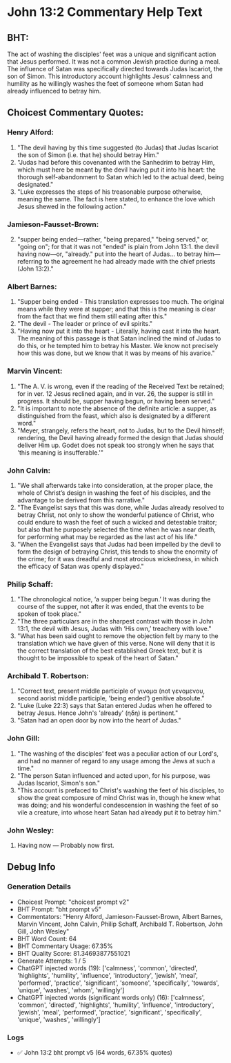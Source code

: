 # John 13:2 Commentary Help Text

## BHT:
The act of washing the disciples' feet was a unique and significant action that Jesus performed. It was not a common Jewish practice during a meal. The influence of Satan was specifically directed towards Judas Iscariot, the son of Simon. This introductory account highlights Jesus' calmness and humility as he willingly washes the feet of someone whom Satan had already influenced to betray him.

## Choicest Commentary Quotes:
### Henry Alford:
1. "The devil having by this time suggested (to Judas) that Judas Iscariot the son of Simon (i.e. that he) should betray Him."
2. "Judas had before this covenanted with the Sanhedrim to betray Him, which must here be meant by the devil having put it into his heart: the thorough self-abandonment to Satan which led to the actual deed, being designated."
3. "Luke expresses the steps of his treasonable purpose otherwise, meaning the same. The fact is here stated, to enhance the love which Jesus shewed in the following action."

### Jamieson-Fausset-Brown:
2. "supper being ended—rather,
	"being prepared," "being served," or, "going
	on"; for that it was not "ended" is plain from
	John 13:1.
	the devil having now—or,
	"already."
	put into the heart of Judas...
	to betray him—referring to the agreement he had already
	made with the chief priests (John 13:2)."

### Albert Barnes:
1. "Supper being ended - This translation expresses too much. The original means while they were at supper; and that this is the meaning is clear from the fact that we find them still eating after this." 
2. "The devil - The leader or prince of evil spirits."
3. "Having now put it into the heart - Literally, having cast it into the heart. The meaning of this passage is that Satan inclined the mind of Judas to do this, or he tempted him to betray his Master. We know not precisely how this was done, but we know that it was by means of his avarice."

### Marvin Vincent:
1. "The A. V. is wrong, even if the reading of the Received Text be retained; for in ver. 12 Jesus reclined again, and in ver. 26, the supper is still in progress. It should be, supper having begun, or having been served." 
2. "It is important to note the absence of the definite article: a supper, as distinguished from the feast, which also is designated by a different word." 
3. "Meyer, strangely, refers the heart, not to Judas, but to the Devil himself; rendering, the Devil having already formed the design that Judas should deliver Him up. Godet does not speak too strongly when he says that 'this meaning is insufferable.'"

### John Calvin:
1. "We shall afterwards take into consideration, at the proper place, the whole of Christ’s design in washing the feet of his disciples, and the advantage to be derived from this narrative."
2. "The Evangelist says that this was done, while Judas already resolved to betray Christ, not only to show the wonderful patience of Christ, who could endure to wash the feet of such a wicked and detestable traitor; but also that he purposely selected the time when he was near death, for performing what may be regarded as the last act of his life."
3. "When the Evangelist says that Judas had been impelled by the devil to form the design of betraying Christ, this tends to show the enormity of the crime; for it was dreadful and most atrocious wickedness, in which the efficacy of Satan was openly displayed."

### Philip Schaff:
1. "The chronological notice, ‘a supper being begun.’ It was during the course of the supper, not after it was ended, that the events to be spoken of took place."
2. "The three particulars are in the sharpest contrast with those in John 13:1, the devil with Jesus, Judas with ‘His own,’ treachery with love."
3. "What has been said ought to remove the objection felt by many to the translation which we have given of this verse. None will deny that it is the correct translation of the best established Greek text, but it is thought to be impossible to speak of the heart of Satan."

### Archibald T. Robertson:
1. "Correct text, present middle participle of γινομα (not γενομενου, second aorist middle participle, 'being ended') genitive absolute." 
2. "Luke (Luke 22:3) says that Satan entered Judas when he offered to betray Jesus. Hence John's 'already' (ηδη) is pertinent."
3. "Satan had an open door by now into the heart of Judas."

### John Gill:
1. "The washing of the disciples' feet was a peculiar action of our Lord's, and had no manner of regard to any usage among the Jews at such a time."
2. "The person Satan influenced and acted upon, for his purpose, was Judas Iscariot, Simon's son."
3. "This account is prefaced to Christ's washing the feet of his disciples, to show the great composure of mind Christ was in, though he knew what was doing; and his wonderful condescension in washing the feet of so vile a creature, into whose heart Satan had already put it to betray him."

### John Wesley:
1. Having now — Probably now first.


## Debug Info
### Generation Details
- Choicest Prompt: "choicest prompt v2"
- BHT Prompt: "bht prompt v5"
- Commentators: "Henry Alford, Jamieson-Fausset-Brown, Albert Barnes, Marvin Vincent, John Calvin, Philip Schaff, Archibald T. Robertson, John Gill, John Wesley"
- BHT Word Count: 64
- BHT Commentary Usage: 67.35%
- BHT Quality Score: 81.34693877551021
- Generate Attempts: 1 / 5
- ChatGPT injected words (19):
	['calmness', 'common', 'directed', 'highlights', 'humility', 'influence', 'introductory', 'jewish', 'meal', 'performed', 'practice', 'significant', 'someone', 'specifically', 'towards', 'unique', 'washes', 'whom', 'willingly']
- ChatGPT injected words (significant words only) (16):
	['calmness', 'common', 'directed', 'highlights', 'humility', 'influence', 'introductory', 'jewish', 'meal', 'performed', 'practice', 'significant', 'specifically', 'unique', 'washes', 'willingly']

### Logs
- ✅ John 13:2 bht prompt v5 (64 words, 67.35% quotes)